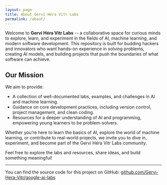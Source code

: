 ```yaml
---
layout: page
title: About Gervi Héra Vitr Labs
permalink: /about/
---
```


Welcome to **Gervi Héra Vitr Labs** -- a collaborative space for curious minds to explore, 
learn, and experiment in the fields of AI, machine learning, and modern software development. 
This repository is built for budding hackers and innovators who want hands-on experience in solving problems, 
creating AI models, and building projects that push the boundaries of what software can achieve.

## Our Mission

We aim to provide:

- A collection of well-documented labs, examples, and challenges in AI and machine learning.
- Guidance on core development practices, including version control, project management, and clean coding.
- Resources for a deeper understanding of AI and programming, empowering young learners to be problem-solvers.

Whether you’re here to learn the basics of AI, explore the world of machine learning, 
or contribute to real-world projects, we invite you to dive in, experiment, 
and become part of the Gervi Héra Vitr Labs community.

Feel free to explore the labs and resources, share ideas, and build something meaningful!

---

You can find the source code for this project on GitHub:
[github.com/Gervi-Hera-Vitr/google-ai-labs](https://github.com/Gervi-Hera-Vitr/google-ai-labs)

